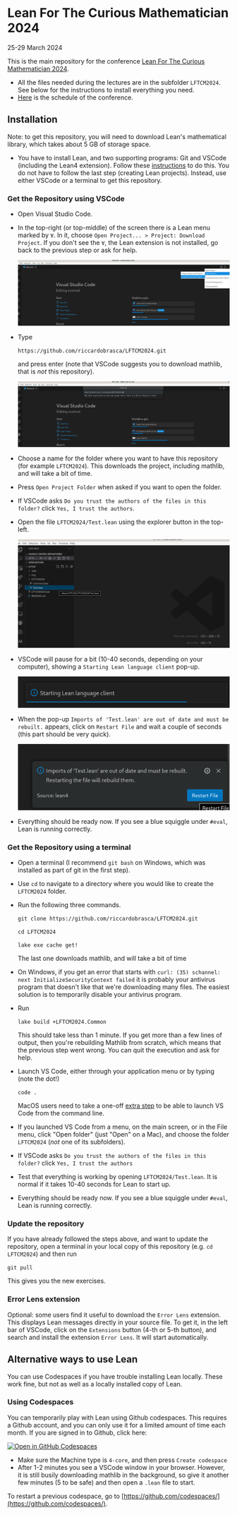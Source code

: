 # Lean For The Curious Mathematician 2024

25-29 March 2024

This is the main repository for the conference [Lean For The Curious Mathematician 2024](https://conferences.cirm-math.fr/2970.html).

* All the files needed during the lectures are in the subfolder `LFTCM2024`. See below for the instructions to install everything you need.
* [Here](https://www.cirm-math.fr/Schedule/display.php?id_renc=2970) is the schedule of the conference.


## Installation

Note: to get this repository, you will need to download Lean's mathematical library, which takes about 5 GB of storage space.

* You have to install Lean, and two supporting programs: Git and VSCode (including the Lean4 extension). Follow these [instructions](https://leanprover-community.github.io/get_started.html) to do this. You do not have to follow the last step (creating Lean projects). Instead, use either VSCode or a terminal to get this repository.

### Get the Repository using VSCode

* Open Visual Studio Code.
* In the top-right (or top-middle) of the screen there is a Lean menu marked by `∀`.
  In it, choose `Open Project... > Project: Download Project`. If you don't see the `∀`, the Lean extension is not installed, go back to the previous step or ask for help.

  ![1](img/1.png)
* Type
  ```
  https://github.com/riccardobrasca/LFTCM2024.git
  ```
  and press enter (note that VSCode suggests you to download mathlib, that is *not* this repository).

  ![2](img/2.png)
* Choose a name for the folder where you want to have this repository (for example `LFTCM2024`).
  This downloads the project, including mathlib, and will take a bit of time.
* Press `Open Project Folder` when asked if you want to open the folder.
* If VSCode asks `Do you trust the authors of the files in this folder?` click `Yes, I trust the authors`.
* Open the file `LFTCM2024/Test.lean` using the explorer button in the top-left.
  
  ![3](img/3.png)
* VSCode will pause for a bit (10-40 seconds, depending on your computer), showing a `Starting Lean language client` pop-up.
  
  ![4](img/4.png)
* When the pop-up `Imports of 'Test.lean' are out of date and must be rebuilt.` appears, click on `Restart File` and wait a couple of seconds (this part should be very quick).
  
  ![5](img/5.png)
* Everything should be ready now. If you see a blue squiggle under `#eval`, Lean is running correctly. 

### Get the Repository using a terminal

* Open a terminal (I recommend `git bash` on Windows, which was installed as part of git in the first step).

* Use `cd` to navigate to a directory where you would like to create the `LFTCM2024` folder.

* Run the following three commands.
  ```
  git clone https://github.com/riccardobrasca/LFTCM2024.git
  ```
  ```
  cd LFTCM2024
  ```
  ```
  lake exe cache get!
  ```
  The last one downloads mathlib, and will take a bit of time
* On Windows, if you get an error that starts with `curl: (35) schannel: next InitializeSecurityContext failed` it is probably your antivirus program that doesn't like that we're downloading many files. The easiest solution is to temporarily disable your antivirus program.

* Run
  ```
  lake build +LFTCM2024.Common
  ```
  This should take less than 1 minute. If you get more than a few lines of output, then you're rebuilding Mathlib from scratch, which means that the previous step went wrong. You can quit the execution and ask for help.

* Launch VS Code, either through your application menu or by typing (note the dot!)
  ```
  code .
  ```
   MacOS users need to take a one-off
  [extra step](https://code.visualstudio.com/docs/setup/mac#_launching-from-the-command-line)
   to be able to launch VS Code from the command line.

* If you launched VS Code from a menu, on the main screen, or in the File menu,
  click "Open folder" (just "Open" on a Mac), and choose the folder
  `LFTCM2024` (*not* one of its subfolders).

* If VSCode asks `Do you trust the authors of the files in this folder?` click `Yes, I trust the authors`

* Test that everything is working by opening `LFTCM2024/Test.lean`.
  It is normal if it takes 10-40 seconds for Lean to start up.

* Everything should be ready now. If you see a blue squiggle under `#eval`, Lean is running correctly. 

### Update the repository

If you have already followed the steps above, and want to update the repository, open a terminal in your local copy of this repository (e.g. `cd LFTCM2024`) and then run
```
git pull
```
This gives you the new exercises.

### Error Lens extension

Optional: some users find it useful to download the `Error Lens` extension. This displays Lean messages directly in your source file.
To get it, in the left bar of VSCode, click on the `Extensions` button (4-th or 5-th button), and search and install the extension `Error Lens`. It will start automatically.

## Alternative ways to use Lean

You can use Codespaces if you have trouble installing Lean locally. These work fine, but not as well as a locally installed copy of Lean.

### Using Codespaces

You can temporarily play with Lean using Github codespaces. This requires a Github account, and you can only use it for a limited amount of time each month. If you are signed in to Github, click here:

<a href='https://codespaces.new/riccardobrasca/LFTCM2024' target="_blank" rel="noreferrer noopener"><img src='https://github.com/codespaces/badge.svg' alt='Open in GitHub Codespaces' style='max-width: 100%;'></a>

* Make sure the Machine type is `4-core`, and then press `Create codespace`
* After 1-2 minutes you see a VSCode window in your browser. However, it is still busily downloading mathlib in the background, so give it another few minutes (5 to be safe) and then open a `.lean` file to start.

To restart a previous codespace, go to [https://github.com/codespaces/](https://github.com/codespaces/).
